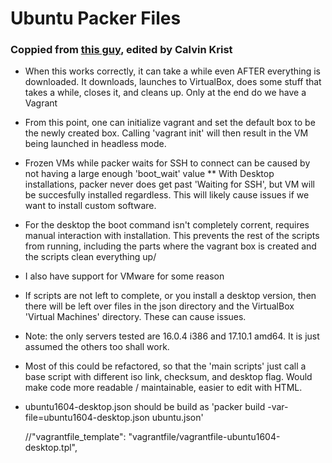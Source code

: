 # Ubuntu Packer Files
### Coppied from [this guy](https://github.com/kaorimatz/packer-templates), edited by Calvin Krist

* When this works correctly, it can take a while even AFTER everything is downloaded. It downloads, launches to VirtualBox, does some stuff
 that takes a while, closes it, and cleans up. Only at the end do we have a Vagrant 
* From this point, one can initialize vagrant and set the default box to be the newly created box. Calling 'vagrant init' will then result in the VM being launched in headless mode.

* Frozen VMs while packer waits for SSH to connect can be caused by not having a large enough 'boot_wait' value
	** With Desktop installations, packer never does get past 'Waiting for SSH', but VM will be succesfully installed regardless. This will likely cause issues if we want to install custom software.
* For the desktop the boot command isn't completely corrent, requires manual interaction with installation. This prevents the rest of the scripts from running, including the parts where the vagrant box is created
 and the scripts clean everything up/
* I also have support for VMware for some reason
* If scripts are not left to complete, or you install a desktop version, then there will be left over files in the json directory and the VirtualBox 'Virtual Machines' directory. These can cause issues.

* Note: the only servers tested are 16.0.4 i386 and 17.10.1 amd64. It is just assumed the others too shall work.

* Most of this could be refactored, so that the 'main scripts' just call a base script with different iso link, checksum, and desktop flag. Would make code more readable / maintainable, easier to edit with HTML.

* ubuntu1604-desktop.json should be build as 'packer build -var-file=ubuntu1604-desktop.json ubuntu.json'

    //"vagrantfile_template": "vagrantfile/vagrantfile-ubuntu1604-desktop.tpl",